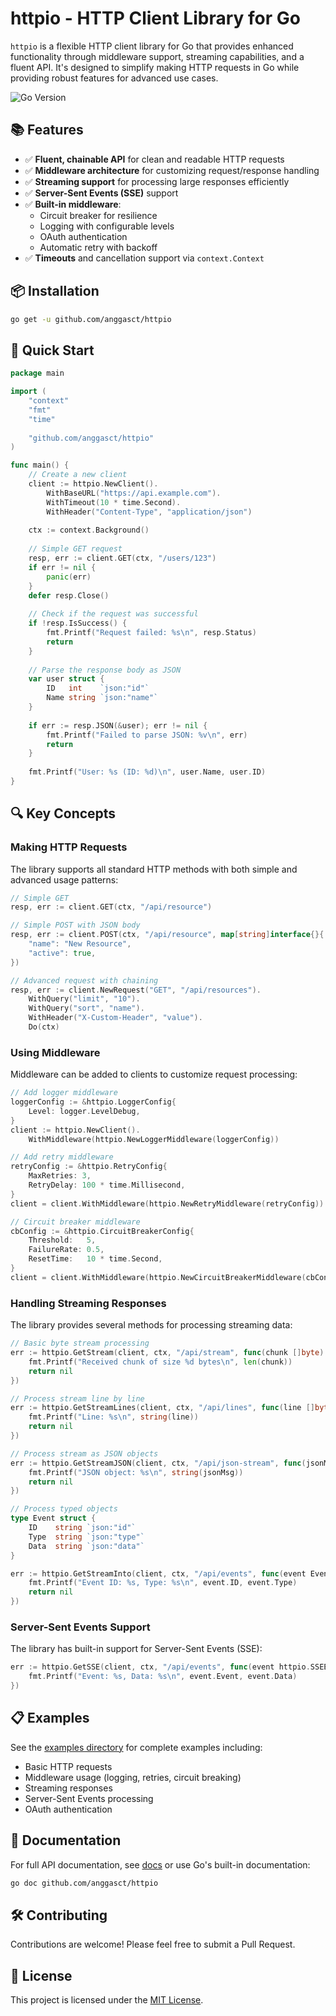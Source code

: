 # httpio - HTTP Client Library for Go

`httpio` is a flexible HTTP client library for Go that provides enhanced functionality through middleware support, streaming capabilities, and a fluent API. It's designed to simplify making HTTP requests in Go while providing robust features for advanced use cases.

![Go Version](https://img.shields.io/badge/go-1.24+-blue.svg)

## 📚 Features

- ✅ **Fluent, chainable API** for clean and readable HTTP requests
- ✅ **Middleware architecture** for customizing request/response handling
- ✅ **Streaming support** for processing large responses efficiently
- ✅ **Server-Sent Events (SSE)** support
- ✅ **Built-in middleware**:
  - Circuit breaker for resilience
  - Logging with configurable levels
  - OAuth authentication
  - Automatic retry with backoff
- ✅ **Timeouts** and cancellation support via `context.Context`

## 📦 Installation

```bash
go get -u github.com/anggasct/httpio
```

## 🚀 Quick Start

```go
package main

import (
    "context"
    "fmt"
    "time"
    
    "github.com/anggasct/httpio"
)

func main() {
    // Create a new client
    client := httpio.NewClient().
        WithBaseURL("https://api.example.com").
        WithTimeout(10 * time.Second).
        WithHeader("Content-Type", "application/json")
    
    ctx := context.Background()
    
    // Simple GET request
    resp, err := client.GET(ctx, "/users/123")
    if err != nil {
        panic(err)
    }
    defer resp.Close()
    
    // Check if the request was successful
    if !resp.IsSuccess() {
        fmt.Printf("Request failed: %s\n", resp.Status)
        return
    }
    
    // Parse the response body as JSON
    var user struct {
        ID   int    `json:"id"`
        Name string `json:"name"`
    }
    
    if err := resp.JSON(&user); err != nil {
        fmt.Printf("Failed to parse JSON: %v\n", err)
        return
    }
    
    fmt.Printf("User: %s (ID: %d)\n", user.Name, user.ID)
}
```

## 🔍 Key Concepts

### Making HTTP Requests

The library supports all standard HTTP methods with both simple and advanced usage patterns:

```go
// Simple GET
resp, err := client.GET(ctx, "/api/resource")

// Simple POST with JSON body
resp, err := client.POST(ctx, "/api/resource", map[string]interface{}{
    "name": "New Resource",
    "active": true,
})

// Advanced request with chaining
resp, err := client.NewRequest("GET", "/api/resources").
    WithQuery("limit", "10").
    WithQuery("sort", "name").
    WithHeader("X-Custom-Header", "value").
    Do(ctx)
```

### Using Middleware

Middleware can be added to clients to customize request processing:

```go
// Add logger middleware
loggerConfig := &httpio.LoggerConfig{
    Level: logger.LevelDebug,
}
client := httpio.NewClient().
    WithMiddleware(httpio.NewLoggerMiddleware(loggerConfig))

// Add retry middleware
retryConfig := &httpio.RetryConfig{
    MaxRetries: 3,
    RetryDelay: 100 * time.Millisecond,
}
client = client.WithMiddleware(httpio.NewRetryMiddleware(retryConfig))

// Circuit breaker middleware
cbConfig := &httpio.CircuitBreakerConfig{
    Threshold:   5,
    FailureRate: 0.5,
    ResetTime:   10 * time.Second,
}
client = client.WithMiddleware(httpio.NewCircuitBreakerMiddleware(cbConfig))
```

### Handling Streaming Responses

The library provides several methods for processing streaming data:

```go
// Basic byte stream processing
err := httpio.GetStream(client, ctx, "/api/stream", func(chunk []byte) error {
    fmt.Printf("Received chunk of size %d bytes\n", len(chunk))
    return nil
})

// Process stream line by line
err := httpio.GetStreamLines(client, ctx, "/api/lines", func(line []byte) error {
    fmt.Printf("Line: %s\n", string(line))
    return nil
})

// Process stream as JSON objects
err := httpio.GetStreamJSON(client, ctx, "/api/json-stream", func(jsonMsg json.RawMessage) error {
    fmt.Printf("JSON object: %s\n", string(jsonMsg))
    return nil
})

// Process typed objects
type Event struct {
    ID    string `json:"id"`
    Type  string `json:"type"`
    Data  string `json:"data"`
}

err := httpio.GetStreamInto(client, ctx, "/api/events", func(event Event) error {
    fmt.Printf("Event ID: %s, Type: %s\n", event.ID, event.Type)
    return nil
})
```

### Server-Sent Events Support

The library has built-in support for Server-Sent Events (SSE):

```go
err := httpio.GetSSE(client, ctx, "/api/events", func(event httpio.SSEEvent) {
    fmt.Printf("Event: %s, Data: %s\n", event.Event, event.Data)
})
```

## 📋 Examples

See the [examples directory](https://github.com/anggasct/httpio/tree/main/examples) for complete examples including:

- Basic HTTP requests
- Middleware usage (logging, retries, circuit breaking)
- Streaming responses
- Server-Sent Events processing
- OAuth authentication

## 📝 Documentation

For full API documentation, see [docs](https://github.com/anggasct/httpio/tree/main/docs) or use Go's built-in documentation:

```bash
go doc github.com/anggasct/httpio
```

## 🛠️ Contributing

Contributions are welcome! Please feel free to submit a Pull Request.

## 📄 License

This project is licensed under the [MIT License](LICENSE).
